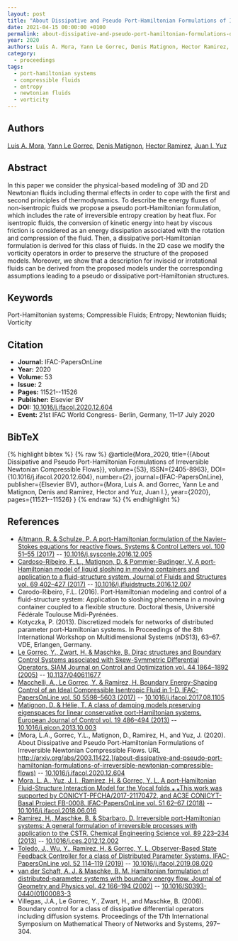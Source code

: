```yaml
---
layout: post
title: "About Dissipative and Pseudo Port-Hamiltonian Formulations of Irreversible Newtonian Compressible Flows"
date: 2021-04-15 00:00:00 +0100
permalink: about-dissipative-and-pseudo-port-hamiltonian-formulations-of-irreversible-newtonian-compressible-flows
year: 2020
authors: Luis A. Mora, Yann Le Gorrec, Denis Matignon, Hector Ramirez, Juan I. Yuz
category:
  - proceedings
tags:
  - port-hamiltonian systems
  - compressible fluids
  - entropy
  - newtonian fluids
  - vorticity
---
```

 
## Authors
[Luis A. Mora](authors/luis_a_mora), [Yann Le Gorrec](authors/yann_le_gorrec), [Denis Matignon](authors/denis_matignon), [Hector Ramirez](authors/hector_ramirez), [Juan I. Yuz](authors/juan_i_yuz)
 
## Abstract
In this paper we consider the physical-based modeling of 3D and 2D Newtonian fluids including thermal effects in order to cope with the first and second principles of thermodynamics. To describe the energy fluxes of non-isentropic fluids we propose a pseudo port-Hamiltonian formulation, which includes the rate of irreversible entropy creation by heat flux. For isentropic fluids, the conversion of kinetic energy into heat by viscous friction is considered as an energy dissipation associated with the rotation and compression of the fluid. Then, a dissipative port-Hamiltonian formulation is derived for this class of fluids. In the 2D case we modify the vorticity operators in order to preserve the structure of the proposed models. Moreover, we show that a description for inviscid or irrotational fluids can be derived from the proposed models under the corresponding assumptions leading to a pseudo or dissipative port-Hamiltonian structures.
 
## Keywords
Port-Hamiltonian systems; Compressible Fluids; Entropy; Newtonian fluids; Vorticity
 
## Citation
- **Journal:** IFAC-PapersOnLine
- **Year:** 2020
- **Volume:** 53
- **Issue:** 2
- **Pages:** 11521--11526
- **Publisher:** Elsevier BV
- **DOI:** [10.1016/j.ifacol.2020.12.604](https://doi.org/10.1016/j.ifacol.2020.12.604)
- **Event:** 21st IFAC World Congress- Berlin, Germany, 11–17 July 2020
 
## BibTeX
{% highlight bibtex %}
{% raw %}
@article{Mora_2020,
  title={{About Dissipative and Pseudo Port-Hamiltonian Formulations of Irreversible Newtonian Compressible Flows}},
  volume={53},
  ISSN={2405-8963},
  DOI={10.1016/j.ifacol.2020.12.604},
  number={2},
  journal={IFAC-PapersOnLine},
  publisher={Elsevier BV},
  author={Mora, Luis A. and Gorrec, Yann Le and Matignon, Denis and Ramirez, Hector and Yuz, Juan I.},
  year={2020},
  pages={11521--11526}
}
{% endraw %}
{% endhighlight %}
 
## References
- [Altmann, R. & Schulze, P. A port-Hamiltonian formulation of the Navier–Stokes equations for reactive flows. Systems &amp; Control Letters vol. 100 51–55 (2017)](a-port-hamiltonian-formulation-of-the-navier-stokes-equations-for-reactive-flows) -- [10.1016/j.sysconle.2016.12.005](https://doi.org/10.1016/j.sysconle.2016.12.005)
- [Cardoso-Ribeiro, F. L., Matignon, D. & Pommier-Budinger, V. A port-Hamiltonian model of liquid sloshing in moving containers and application to a fluid-structure system. Journal of Fluids and Structures vol. 69 402–427 (2017)](a-port-hamiltonian-model-of-liquid-sloshing-in-moving-containers-and-application-to-a-fluid-structure-system) -- [10.1016/j.jfluidstructs.2016.12.007](https://doi.org/10.1016/j.jfluidstructs.2016.12.007)
- Carodo-Ribeiro, F.L. (2016). Port-Hamiltonian modeling and control of a fluid-structure system: Application to sloshing phenomena in a moving container coupled to a flexible structure. Doctoral thesis, Université Fédérale Toulouse Midi-Pyrénées.
- Kotyczka, P. (2013). Discretized models for networks of distributed parameter port-Hamiltonian systems. In Proceedings of the 8th International Workshop on Multidimensional Systems (nDS13), 63–67. VDE, Erlangen, Germany.
- [Le Gorrec, Y., Zwart, H. & Maschke, B. Dirac structures and Boundary Control Systems associated with Skew-Symmetric Differential Operators. SIAM Journal on Control and Optimization vol. 44 1864–1892 (2005)](dirac-structures-and-boundary-control-systems-associated-with-skew-symmetric-differential-operators) -- [10.1137/040611677](https://doi.org/10.1137/040611677)
- [Macchelli, A., Le Gorrec, Y. & Ramírez, H. Boundary Energy-Shaping Control of an Ideal Compressible Isentropic Fluid in 1-D. IFAC-PapersOnLine vol. 50 5598–5603 (2017)](boundary-energy-shaping-control-of-an-ideal-compressible-isentropic-fluid-in-1-d) -- [10.1016/j.ifacol.2017.08.1105](https://doi.org/10.1016/j.ifacol.2017.08.1105)
- [Matignon, D. & Hélie, T. A class of damping models preserving eigenspaces for linear conservative port-Hamiltonian systems. European Journal of Control vol. 19 486–494 (2013)](a-class-of-damping-models-preserving-eigenspaces-for-linear-conservative-port-hamiltonian-systems) -- [10.1016/j.ejcon.2013.10.003](https://doi.org/10.1016/j.ejcon.2013.10.003)
- [Mora, L.A., Gorrec, Y.L., Matignon, D., Ramirez, H., and Yuz, J. (2020). About Dissipative and Pseudo Port-Hamiltonian Formulations of Irreversible Newtonian Compressible Flows. URL http://arxiv.org/abs/2003.11422.](about-dissipative-and-pseudo-port-hamiltonian-formulations-of-irreversible-newtonian-compressible-flows) -- [10.1016/j.ifacol.2020.12.604](https://doi.org/10.1016/j.ifacol.2020.12.604)
- [Mora, L. A., Yuz, J. I., Ramirez, H. & Gorrec, Y. L. A port-Hamiltonian Fluid-Structure Interaction Model for the Vocal folds ⁎ ⁎This work was supported by CONICYT-PFCHA/2017-21170472, and AC3E CONICYT-Basal Project FB-0008. IFAC-PapersOnLine vol. 51 62–67 (2018)](a-port-hamiltonian-fluid-structure-interaction-model-for-the-vocal-folds) -- [10.1016/j.ifacol.2018.06.016](https://doi.org/10.1016/j.ifacol.2018.06.016)
- [Ramirez, H., Maschke, B. & Sbarbaro, D. Irreversible port-Hamiltonian systems: A general formulation of irreversible processes with application to the CSTR. Chemical Engineering Science vol. 89 223–234 (2013)](irreversible-port-hamiltonian-systems-a-general-formulation-of-irreversible-processes-with-application-to-the-cstr) -- [10.1016/j.ces.2012.12.002](https://doi.org/10.1016/j.ces.2012.12.002)
- [Toledo, J., Wu, Y., Ramirez, H. & Gorrec, Y. L. Observer-Based State Feedback Controller for a class of Distributed Parameter Systems. IFAC-PapersOnLine vol. 52 114–119 (2019)](observer-based-state-feedback-controller-for-a-class-of-distributed-parameter-systems) -- [10.1016/j.ifacol.2019.08.020](https://doi.org/10.1016/j.ifacol.2019.08.020)
- [van der Schaft, A. J. & Maschke, B. M. Hamiltonian formulation of distributed-parameter systems with boundary energy flow. Journal of Geometry and Physics vol. 42 166–194 (2002)](hamiltonian-formulation-of-distributed-parameter-systems-with-boundary-energy-flow) -- [10.1016/S0393-0440(01)00083-3](https://doi.org/10.1016/S0393-0440(01)00083-3)
- Villegas, J.A., Le Gorrec, Y., Zwart, H., and Maschke, B. (2006). Boundary control for a class of dissipative differential operators including diffusion systems. Proceedings of the 17th International Symposium on Mathematical Theory of Networks and Systems, 297–304.

